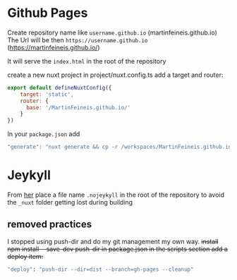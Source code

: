 # Github Pages
Create repository name like `username.github.io` (martinfeineis.github.io)
The Url will be then `https://username.github.io` (https://martinfeineis.github.io/)

It will serve the `index.html` in the root of the repository

create a new nuxt project
in project/nuxt.config.ts add a target and router:
```js
export default defineNuxtConfig({
    target: 'static',
    router: {
      base: '/MartinFeineis.github.io/'
    }
})
```
In your `package.json` add 
```js
"generate": "nuxt generate && cp -r /workspaces/MartinFeineis.github.io/hmy-page/.output/public/* /workspaces/MartinFeineis.github.io/",
```
# Jeykyll
From [her](https://alex-alekseichuk.github.io/2020/06/10/nojekyll-file-to-host-nuxt-on-github/) place a file
name `.nojeykyll` in the root of the repository to avoid the `_nuxt` folder getting lost 
during building  

## removed practices
I stopped using push-dir and do my git management my own way.
~~install npm install --save-dev push-dir
in package.json in the scripts section add a deploy item:~~
```bash
"deploy": "push-dir --dir=dist --branch=gh-pages --cleanup"
```
